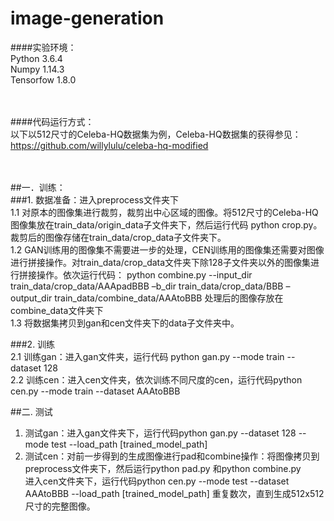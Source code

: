 # image-generation

####实验环境：<br>
Python 3.6.4<br>
Numpy 1.14.3<br>
Tensorfow 1.8.0<br><br><br>

####代码运行方式：<br>
以下以512尺寸的Celeba-HQ数据集为例，Celeba-HQ数据集的获得参见： <br>
https://github.com/willylulu/celeba-hq-modified<br><br><br>

##一．训练：<br>
###1.	数据准备：进入preprocess文件夹下<br>
1.1 对原本的图像集进行裁剪，裁剪出中心区域的图像。将512尺寸的Celeba-HQ图像集放在train_data/origin_data子文件夹下，然后运行代码 python crop.py。裁剪后的图像存储在train_data/crop_data子文件夹下。<br>
1.2 GAN训练用的图像集不需要进一步的处理，CEN训练用的图像集还需要对图像进行拼接操作。对train_data/crop_data文件夹下除128子文件夹以外的图像集进行拼接操作。依次运行代码： python combine.py --input_dir train_data/crop_data/AAApadBBB –b_dir train_data/crop_data/BBB –output_dir train_data/combine_data/AAAtoBBB 处理后的图像存放在combine_data文件夹下<br>
1.3 将数据集拷贝到gan和cen文件夹下的data子文件夹中。<br>

###2.	训练<br>
2.1 训练gan：进入gan文件夹，运行代码 python gan.py --mode train --dataset 128 <br>
2.2 训练cen：进入cen文件夹，依次训练不同尺度的cen，运行代码python cen.py --mode train --dataset AAAtoBBB<br>

##二. 测试<br>
1. 测试gan：进入gan文件夹下，运行代码python gan.py  --dataset 128 --mode test  --load_path [trained_model_path]<br>
2. 测试cen：对前一步得到的生成图像进行pad和combine操作：将图像拷贝到preprocess文件夹下，然后运行python pad.py 和python combine.py <br>
进入cen文件夹下，运行代码python cen.py --mode test --dataset AAAtoBBB --load_path [trained_model_path]
重复数次，直到生成512x512尺寸的完整图像。<br>
